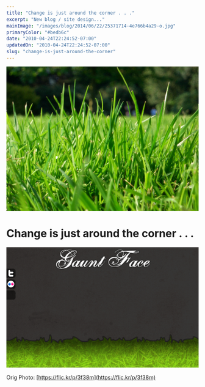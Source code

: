 ```yaml
---
title: "Change is just around the corner . . ."
excerpt: "New blog / site design..."
mainImage: "/images/blog/2014/06/22/25371714-4e766b4a29-o.jpg"
primaryColor: "#bedb6c"
date: "2010-04-24T22:24:52-07:00"
updatedOn: "2010-04-24T22:24:52-07:00"
slug: "change-is-just-around-the-corner"
---
```

![Key art for blog post "Change is just around the corner . . . "](/images/blog/2014/06/22/25371714-4e766b4a29-o.jpg)

# Change is just around the corner . . . 

![The new page design for Gaunt Face](/images/blog/2010/04/Page-Design.png "1024")

Orig Photo: [https://flic.kr/p/3f38m](https://flic.kr/p/3f38m)

